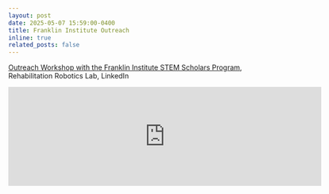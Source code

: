 ```yaml
---
layout: post
date: 2025-05-07 15:59:00-0400
title: Franklin Institute Outreach
inline: true
related_posts: false
---
```


<a href="https://www.linkedin.com/embed/feed/update/urn:li:share:7326606928682393600?collapsed=1">Outreach Workshop with the Franklin Institute STEM Scholars Program</a>, Rehabilitation Robotics Lab, LinkedIn
<iframe src="https://www.linkedin.com/embed/feed/update/urn:li:share:7326606928682393600?collapsed=1" height="200" width="630" frameborder="0" allowfullscreen="" title="Embedded post"></iframe>